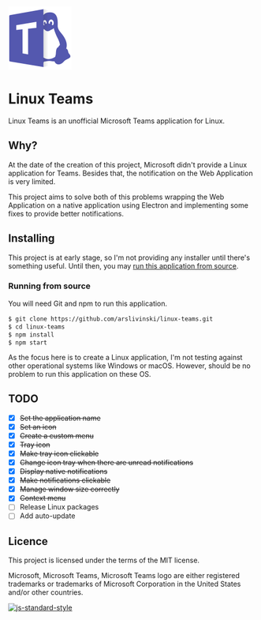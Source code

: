 <img src="linux-teams.svg" alt="Logo" width="128" height="128">

# Linux Teams
Linux Teams is an unofficial Microsoft Teams application for Linux.

## Why?
At the date of the creation of this project, Microsoft didn't provide a Linux application for Teams. Besides that, the notification on the Web Application is very limited.

This project aims to solve both of this problems wrapping the Web Application on a native application using Electron and implementing some fixes to provide better notifications.

## Installing
This project is at early stage, so I'm not providing any installer until there's something useful. Until then, you may [run this application from source](#running-from-source).

### Running from source
You will need Git and npm to run this application.

```
$ git clone https://github.com/arslivinski/linux-teams.git
$ cd linux-teams
$ npm install
$ npm start
```

As the focus here is to create a Linux application, I'm not testing against other operational systems like Windows or macOS. However, should be no problem to run this application on these OS.

## TODO
  - [x] <del>Set the application name</del>
  - [x] <del>Set an icon</del>
  - [x] <del>Create a custom menu</del>
  - [x] <del>Tray icon</del>
  - [x] <del>Make tray icon clickable</del>
  - [x] <del>Change icon tray when there are unread notifications</del>
  - [x] <del>Display native notifications</del>
  - [x] <del>Make notifications clickable</del>
  - [x] <del>Manage window size correctly</del>
  - [x] <del>Context menu</del>
  - [ ] Release Linux packages
  - [ ] Add auto-update

## Licence
This project is licensed under the terms of the MIT license.

Microsoft, Microsoft Teams, Microsoft Teams logo are either registered trademarks or trademarks of Microsoft Corporation in the United States and/or other countries.

[![js-standard-style](https://cdn.rawgit.com/standard/standard/master/badge.svg)](http://standardjs.com)
